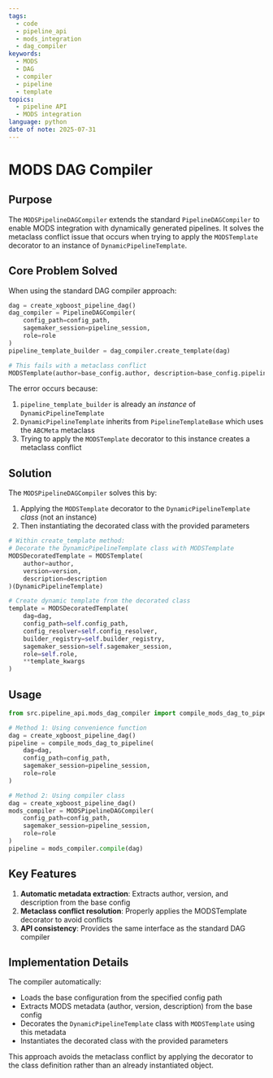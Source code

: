 ```yaml
---
tags:
  - code
  - pipeline_api
  - mods_integration
  - dag_compiler
keywords:
  - MODS
  - DAG
  - compiler
  - pipeline
  - template
topics:
  - pipeline API
  - MODS integration
language: python
date of note: 2025-07-31
---
```


# MODS DAG Compiler

## Purpose

The `MODSPipelineDAGCompiler` extends the standard `PipelineDAGCompiler` to enable MODS integration with dynamically generated pipelines. It solves the metaclass conflict issue that occurs when trying to apply the `MODSTemplate` decorator to an instance of `DynamicPipelineTemplate`.

## Core Problem Solved

When using the standard DAG compiler approach:

```python
dag = create_xgboost_pipeline_dag()
dag_compiler = PipelineDAGCompiler(
    config_path=config_path,
    sagemaker_session=pipeline_session,
    role=role
)
pipeline_template_builder = dag_compiler.create_template(dag)

# This fails with a metaclass conflict
MODSTemplate(author=base_config.author, description=base_config.pipeline_description, version=base_config.pipeline_version)(pipeline_template_builder)
```

The error occurs because:

1. `pipeline_template_builder` is already an *instance* of `DynamicPipelineTemplate`
2. `DynamicPipelineTemplate` inherits from `PipelineTemplateBase` which uses the `ABCMeta` metaclass
3. Trying to apply the `MODSTemplate` decorator to this instance creates a metaclass conflict

## Solution

The `MODSPipelineDAGCompiler` solves this by:

1. Applying the `MODSTemplate` decorator to the `DynamicPipelineTemplate` *class* (not an instance)
2. Then instantiating the decorated class with the provided parameters

```python
# Within create_template method:
# Decorate the DynamicPipelineTemplate class with MODSTemplate
MODSDecoratedTemplate = MODSTemplate(
    author=author,
    version=version,
    description=description
)(DynamicPipelineTemplate)

# Create dynamic template from the decorated class
template = MODSDecoratedTemplate(
    dag=dag,
    config_path=self.config_path,
    config_resolver=self.config_resolver,
    builder_registry=self.builder_registry,
    sagemaker_session=self.sagemaker_session,
    role=self.role,
    **template_kwargs
)
```

## Usage

```python
from src.pipeline_api.mods_dag_compiler import compile_mods_dag_to_pipeline, MODSPipelineDAGCompiler

# Method 1: Using convenience function
dag = create_xgboost_pipeline_dag()
pipeline = compile_mods_dag_to_pipeline(
    dag=dag,
    config_path=config_path,
    sagemaker_session=pipeline_session,
    role=role
)

# Method 2: Using compiler class
dag = create_xgboost_pipeline_dag()
mods_compiler = MODSPipelineDAGCompiler(
    config_path=config_path,
    sagemaker_session=pipeline_session,
    role=role
)
pipeline = mods_compiler.compile(dag)
```

## Key Features

1. **Automatic metadata extraction**: Extracts author, version, and description from the base config
2. **Metaclass conflict resolution**: Properly applies the MODSTemplate decorator to avoid conflicts
3. **API consistency**: Provides the same interface as the standard DAG compiler

## Implementation Details

The compiler automatically:
- Loads the base configuration from the specified config path
- Extracts MODS metadata (author, version, description) from the base config
- Decorates the `DynamicPipelineTemplate` class with `MODSTemplate` using this metadata
- Instantiates the decorated class with the provided parameters

This approach avoids the metaclass conflict by applying the decorator to the class definition rather than an already instantiated object.
